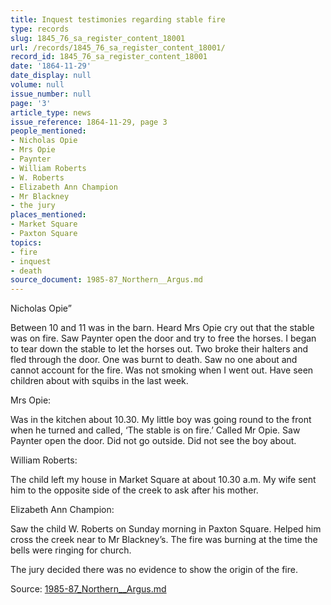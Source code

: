 ```yaml
---
title: Inquest testimonies regarding stable fire
type: records
slug: 1845_76_sa_register_content_18001
url: /records/1845_76_sa_register_content_18001/
record_id: 1845_76_sa_register_content_18001
date: '1864-11-29'
date_display: null
volume: null
issue_number: null
page: '3'
article_type: news
issue_reference: 1864-11-29, page 3
people_mentioned:
- Nicholas Opie
- Mrs Opie
- Paynter
- William Roberts
- W. Roberts
- Elizabeth Ann Champion
- Mr Blackney
- the jury
places_mentioned:
- Market Square
- Paxton Square
topics:
- fire
- inquest
- death
source_document: 1985-87_Northern__Argus.md
---
```


Nicholas Opie”

Between 10 and 11 was in the barn.  Heard Mrs Opie cry out that the stable was on fire.  Saw Paynter open the door and try to free the horses.  I began to tear down the stable to let the horses out.  Two broke their halters and fled through the door.  One was burnt to death.  Saw no one about and cannot account for the fire.  Was not smoking when I went out.  Have seen children about with squibs in the last week.

Mrs Opie:

Was in the kitchen about 10.30.  My little boy was going round to the front when he turned and called, ‘The stable is on fire.’  Called Mr Opie.  Saw Paynter open the door.  Did not go outside.  Did not see the boy about.

William Roberts:

The child left my house in Market Square at about 10.30 a.m.  My wife sent him to the opposite side of the creek to ask after his mother.

Elizabeth Ann Champion:

Saw the child W. Roberts on Sunday morning in Paxton Square.  Helped him cross the creek near to Mr Blackney’s.  The fire was burning at the time the bells were ringing for church.

The jury decided there was no evidence to show the origin of the fire.

Source: [1985-87_Northern__Argus.md](/downloads/markdown/1985-87_Northern__Argus.md)
